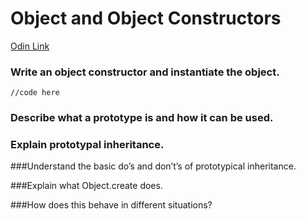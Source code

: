 # Object and Object Constructors

[Odin Link](https://www.theodinproject.com/lessons/node-path-javascript-objects-and-object-constructors#knowledge-check)

### Write an object constructor and instantiate the object.
```
//code here
```
### Describe what a prototype is and how it can be used.

### Explain prototypal inheritance.

###Understand the basic do’s and don’t’s of prototypical inheritance.

###Explain what Object.create does.

###How does this behave in different situations?
